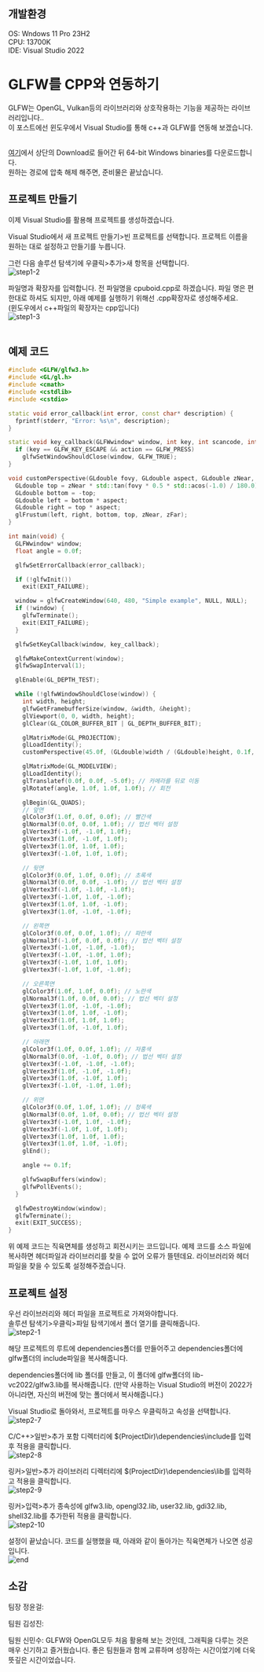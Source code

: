 ## 개발환경
OS:   Wndows 11 Pro 23H2<br/>
CPU:  13700K<br/>
IDE:  Visual Studio 2022<br/>

# GLFW를 CPP와 연동하기
GLFW는 OpenGL, Vulkan등의 라이브러리와 상호작용하는 기능을 제공하는 라이브러리입니다..<br/>
이 포스트에선 윈도우에서 Visual Studio를 통해 c++과 GLFW를 연동해 보겠습니다.<br/><br/>

[여기](https://www.glfw.org/)에서 상단의 Download로 들어간 뒤 64-bit Windows binaries를 다운로드합니다.<br/>
원하는 경로에 압축 해제 해주면, 준비물은 끝났습니다.<br/>

## 프로젝트 만들기
이제 Visual Studio를 활용해 프로젝트를 생성하겠습니다.<br/>

Visual Studio에서 새 프로젝트 만들기>빈 프로젝트를 선택합니다. 프로젝트 이름을 원하는 대로 설정하고 만들기를 누릅니다.<br/>

그런 다음 솔루션 탐색기에 우클릭>추가>새 항목을 선택합니다.<br/>
![step1-2](https://github.com/poppingstar/GLFW/assets/71365717/481bc86f-b75d-43c3-aff7-be7164e7f5aa)<br>


파일명과 확장자를 입력합니다. 전 파일명을 cpuboid.cpp로 하겠습니다. 파일 명은 편한대로 하셔도 되지만, 아래 예제를 실행하기 위해선 .cpp확장자로 생성해주세요.<br/> (윈도우에서 c++파일의 확장자는 cpp입니다)<br/>
![step1-3](https://github.com/poppingstar/GLFW/assets/71365717/8027fcc8-f48b-4e61-ac33-2f74e530ffab)<br/><br/>


## 예제 코드
```cpp
#include <GLFW/glfw3.h>
#include <GL/gl.h>
#include <cmath>
#include <cstdlib>
#include <cstdio>

static void error_callback(int error, const char* description) {
  fprintf(stderr, "Error: %s\n", description);
}

static void key_callback(GLFWwindow* window, int key, int scancode, int action, int mods) {
  if (key == GLFW_KEY_ESCAPE && action == GLFW_PRESS)
    glfwSetWindowShouldClose(window, GLFW_TRUE);
}

void customPerspective(GLdouble fovy, GLdouble aspect, GLdouble zNear, GLdouble zFar) {
  GLdouble top = zNear * std::tan(fovy * 0.5 * std::acos(-1.0) / 180.0);
  GLdouble bottom = -top;
  GLdouble left = bottom * aspect;
  GLdouble right = top * aspect;
  glFrustum(left, right, bottom, top, zNear, zFar);
}

int main(void) {
  GLFWwindow* window;
  float angle = 0.0f;

  glfwSetErrorCallback(error_callback);

  if (!glfwInit())
    exit(EXIT_FAILURE);

  window = glfwCreateWindow(640, 480, "Simple example", NULL, NULL);
  if (!window) {
    glfwTerminate();
    exit(EXIT_FAILURE);
  }

  glfwSetKeyCallback(window, key_callback);

  glfwMakeContextCurrent(window);
  glfwSwapInterval(1);

  glEnable(GL_DEPTH_TEST);

  while (!glfwWindowShouldClose(window)) {
    int width, height;
    glfwGetFramebufferSize(window, &width, &height);
    glViewport(0, 0, width, height);
    glClear(GL_COLOR_BUFFER_BIT | GL_DEPTH_BUFFER_BIT);

    glMatrixMode(GL_PROJECTION);
    glLoadIdentity();
    customPerspective(45.0f, (GLdouble)width / (GLdouble)height, 0.1f, 100.0f);

    glMatrixMode(GL_MODELVIEW);
    glLoadIdentity();
    glTranslatef(0.0f, 0.0f, -5.0f); // 카메라를 뒤로 이동
    glRotatef(angle, 1.0f, 1.0f, 1.0f); // 회전

    glBegin(GL_QUADS);
    // 앞면
    glColor3f(1.0f, 0.0f, 0.0f); // 빨간색
    glNormal3f(0.0f, 0.0f, 1.0f); // 법선 벡터 설정
    glVertex3f(-1.0f, -1.0f, 1.0f);
    glVertex3f(1.0f, -1.0f, 1.0f);
    glVertex3f(1.0f, 1.0f, 1.0f);
    glVertex3f(-1.0f, 1.0f, 1.0f);

    // 뒷면
    glColor3f(0.0f, 1.0f, 0.0f); // 초록색
    glNormal3f(0.0f, 0.0f, -1.0f); // 법선 벡터 설정
    glVertex3f(-1.0f, -1.0f, -1.0f);
    glVertex3f(-1.0f, 1.0f, -1.0f);
    glVertex3f(1.0f, 1.0f, -1.0f);
    glVertex3f(1.0f, -1.0f, -1.0f);

    // 왼쪽면
    glColor3f(0.0f, 0.0f, 1.0f); // 파란색
    glNormal3f(-1.0f, 0.0f, 0.0f); // 법선 벡터 설정
    glVertex3f(-1.0f, -1.0f, -1.0f);
    glVertex3f(-1.0f, -1.0f, 1.0f);
    glVertex3f(-1.0f, 1.0f, 1.0f);
    glVertex3f(-1.0f, 1.0f, -1.0f);

    // 오른쪽면
    glColor3f(1.0f, 1.0f, 0.0f); // 노란색
    glNormal3f(1.0f, 0.0f, 0.0f); // 법선 벡터 설정
    glVertex3f(1.0f, -1.0f, -1.0f);
    glVertex3f(1.0f, 1.0f, -1.0f);
    glVertex3f(1.0f, 1.0f, 1.0f);
    glVertex3f(1.0f, -1.0f, 1.0f);

    // 아래면
    glColor3f(1.0f, 0.0f, 1.0f); // 자홍색
    glNormal3f(0.0f, -1.0f, 0.0f); // 법선 벡터 설정
    glVertex3f(-1.0f, -1.0f, -1.0f);
    glVertex3f(1.0f, -1.0f, -1.0f);
    glVertex3f(1.0f, -1.0f, 1.0f);
    glVertex3f(-1.0f, -1.0f, 1.0f);

    // 위면
    glColor3f(0.0f, 1.0f, 1.0f); // 청록색
    glNormal3f(0.0f, 1.0f, 0.0f); // 법선 벡터 설정
    glVertex3f(-1.0f, 1.0f, -1.0f);
    glVertex3f(-1.0f, 1.0f, 1.0f);
    glVertex3f(1.0f, 1.0f, 1.0f);
    glVertex3f(1.0f, 1.0f, -1.0f);
    glEnd();

    angle += 0.1f;

    glfwSwapBuffers(window);
    glfwPollEvents();
  }

  glfwDestroyWindow(window);
  glfwTerminate();
  exit(EXIT_SUCCESS);
}
```
위 예제 코드는 직육면체를 생성하고 회전시키는 코드입니다. 예제 코드를 소스 파일에 복사하면 헤더파일과 라이브러리를 찾을 수 없어 오류가 뜰텐데요. 라이브러리와 헤더 파일을 찾을 수 있도록 설정해주겠습니다.<br/>

## 프로젝트 설정
우선 라이브러리와 헤더 파일을 프로젝트로 가져와야합니다.<br/>
솔루션 탐색기>우클릭>파일 탐색기에서 폴더 열기를 클릭해줍니다.<br/>
![step2-1](https://github.com/poppingstar/GLFW/assets/71365717/18a16b4c-0841-467b-ae71-3a339ed4ffbb)<br/>


해당 프로젝트의 루트에 dependencies폴더를 만들어주고 dependencies폴더에 glfw폴더의 include파일을 복사해줍니다.<br/>

dependencies폴더에 lib 폴더를 만들고, 이 폴더에 glfw폴더의 lib-vc2022/glfw3.lib를 복사해줍니다. (만약 사용하는 Visual Studio의 버전이 2022가 아니라면, 자신의 버전에 맞는 폴더에서 복사해줍니다.)<br/>

Visual Studio로 돌아와서, 프로젝트를 마우스 우클릭하고 속성을 선택합니다.<br/>
![step2-7](https://github.com/poppingstar/GLFW/assets/71365717/356f9c49-3e39-4e70-9da8-ccdedaee69af)<br/>


C/C++>일반>추가 포함 디렉터리에 $(ProjectDir)\dependencies\include를 입력후 적용을 클릭합니다.<br/>
![step2-8](https://github.com/poppingstar/GLFW/assets/71365717/d553f094-d091-45a1-bf8a-bd5a9b1ae71e)<br/>


링커>일반>추가 라이브러리 디렉터리에 $(ProjectDir)\dependencies\lib를 입력하고 적용을 클릭합니다.<br/>
![step2-9](https://github.com/poppingstar/GLFW/assets/71365717/a4ace83e-aacb-436c-8342-0bcd65070988)<br/>


링커>입력>추가 종속성에 glfw3.lib, opengl32.lib, user32.lib, gdi32.lib, shell32.lib를 추가한뒤 적용을 클릭합니다.<br/>
![step2-10](https://github.com/poppingstar/GLFW/assets/71365717/03418bc4-6c7a-40b0-8648-c32ef2483769)<br/>


설정이 끝났습니다. 코드를 실행했을 때, 아래와 같이 돌아가는 직육면체가 나오면 성공입니다.<br/>
![end](https://github.com/poppingstar/GLFW/assets/71365717/448648ab-9f32-4da9-9290-17aa4ddc305f)<br/>


## 소감
팀장  정윤걸:

팀원  김성진:

팀원  신민수: GLFW와 OpenGL모두 처음 활용해 보는 것인데, 그래픽을 다루는 것은 매우 신기하고 즐거웠습니다. 좋은 팀원들과 함께 교류하며 성장하는 시간이었기에 더욱 뜻깊은 시간이었습니다.
